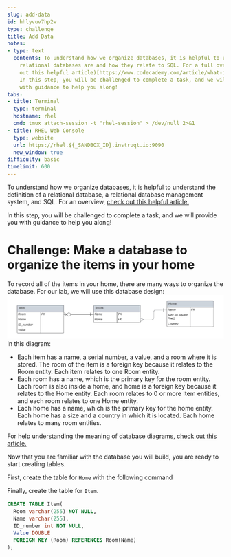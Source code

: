 ```yaml
---
slug: add-data
id: hhlyvuv7hp2w
type: challenge
title: Add Data
notes:
- type: text
  contents: To understand how we organize databases, it is helpful to understand what
    relational databases are and how they relate to SQL. For a full overview, (check
    out this helpful article)[https://www.codecademy.com/article/what-is-rdbms-sql].
    In this step, you will be challenged to complete a task, and we will provide you
    with guidance to help you along!
tabs:
- title: Terminal
  type: terminal
  hostname: rhel
  cmd: tmux attach-session -t "rhel-session" > /dev/null 2>&1
- title: RHEL Web Console
  type: website
  url: https://rhel.${_SANDBOX_ID}.instruqt.io:9090
  new_window: true
difficulty: basic
timelimit: 600
---
```

To understand how we organize databases, it is helpful to understand the definition of a relational database, a relational database management system, and SQL. For an overview, [check out this helpful article.](https://www.codecademy.com/article/what-is-rdbms-sql)

In this step, you will be challenged to complete a task, and we will provide you with guidance to help you along!

# Challenge: Make a database to organize the items in your home

To record all of the items in your home, there are many ways to organize the database. For our lab, we will use this database design:
![Home inventory database design](../assets/Home_Database_Diagram.jpeg)
In this diagram:

* Each item has a name, a serial number, a value, and a room where it is stored. The room of the item is a foreign key because it relates to the Room entity. Each item relates to one Room entity.
* Each room has a name, which is the primary key for the room entity. Each room is also inside a home, and home is a foreign key because it relates to the Home entity. Each room relates to 0 or more Item entities, and each room relates to one Home entity.
* Each home has a name, which is the primary key for the home entity. Each home has a size and a country in which it is located. Each home relates to many room entities.

For help understanding the meaning of database diagrams, [check out this article.](https://www.lucidchart.com/pages/ER-diagram-symbols-and-meaning)

Now that you are familiar with the database you will build, you are ready to start creating tables.

First, create the table for `Home` with the following command


Finally, create the table for `Item`.
```sql
CREATE TABLE Item(
  Room varchar(255) NOT NULL,
  Name varchar(255),
  ID_number int NOT NULL,
  Value DOUBLE
  FOREIGN KEY (Room) REFERENCES Room(Name)
);
```